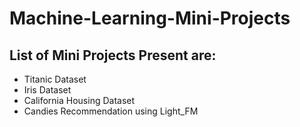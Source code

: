 # Machine-Learning-Mini-Projects
## List of Mini Projects Present are:
- Titanic Dataset
- Iris Dataset
- California Housing Dataset
- Candies Recommendation using Light_FM
